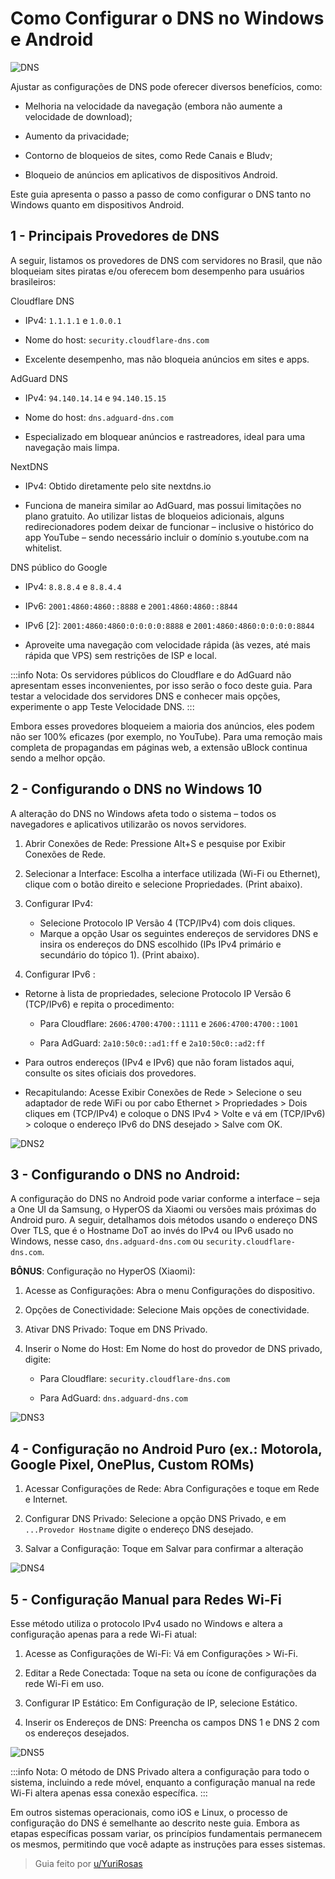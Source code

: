 # Como Configurar o DNS no Windows e Android

![DNS](/images/dns1.png)

 Ajustar as configurações de DNS pode oferecer diversos benefícios, como:

- Melhoria na velocidade da navegação (embora não aumente a velocidade de download);

- Aumento da privacidade;

- Contorno de bloqueios de sites, como Rede Canais e Bludv;

- Bloqueio de anúncios em aplicativos de dispositivos Android.

Este guia apresenta o passo a passo de como configurar o DNS tanto no Windows quanto em dispositivos Android.

## 1 - Principais Provedores de DNS

A seguir, listamos os provedores de DNS com servidores no Brasil, que não bloqueiam sites piratas e/ou oferecem bom desempenho para usuários brasileiros:

Cloudflare DNS

- IPv4: `1.1.1.1` e `1.0.0.1`

- Nome do host: `security.cloudflare-dns.com`

- Excelente desempenho, mas não bloqueia anúncios em sites e apps.

AdGuard DNS

- IPv4: `94.140.14.14` e `94.140.15.15`

- Nome do host: `dns.adguard-dns.com`

- Especializado em bloquear anúncios e rastreadores, ideal para uma navegação mais limpa.

NextDNS

- IPv4: Obtido diretamente pelo site nextdns.io

- Funciona de maneira similar ao AdGuard, mas possui limitações no plano gratuito. Ao utilizar listas de bloqueios adicionais, alguns redirecionadores podem deixar de funcionar – inclusive o histórico do app YouTube – sendo necessário incluir o domínio s.youtube.com na whitelist.

DNS público do Google

- IPv4:  `8.8.8.4` e `8.8.4.4`

- IPv6: `2001:4860:4860::8888` e `2001:4860:4860::8844`

- IPv6 [2]: `2001:4860:4860:0:0:0:0:8888` e `2001:4860:4860:0:0:0:0:8844`

- Aproveite uma navegação com velocidade rápida (às vezes, até mais rápida que VPS) sem restrições de ISP e local.
  
:::info Nota: 
Os servidores públicos do Cloudflare e do AdGuard não apresentam esses inconvenientes, por isso serão o foco deste guia. Para testar a velocidade dos servidores DNS e conhecer mais opções, experimente o app Teste Velocidade DNS.
:::

Embora esses provedores bloqueiem a maioria dos anúncios, eles podem não ser 100% eficazes (por exemplo, no YouTube). Para uma remoção mais completa de propagandas em páginas web, a extensão uBlock continua sendo a melhor opção.

## 2 - Configurando o DNS no Windows 10

A alteração do DNS no Windows afeta todo o sistema – todos os navegadores e aplicativos utilizarão os novos servidores.

1. Abrir Conexões de Rede: Pressione Alt+S e pesquise por Exibir Conexões de Rede.
2. Selecionar a Interface: Escolha a interface utilizada (Wi-Fi ou Ethernet), clique com o botão direito e selecione Propriedades. (Print abaixo).
3. Configurar IPv4:
   - Selecione Protocolo IP Versão 4 (TCP/IPv4) com dois cliques.
   - Marque a opção Usar os seguintes endereços de servidores DNS e insira os endereços do DNS escolhido (IPs IPv4 primário e secundário do tópico 1). (Print abaixo).

4. Configurar IPv6 :

- Retorne à lista de propriedades, selecione Protocolo IP Versão 6 (TCP/IPv6) e repita o procedimento:

  - Para Cloudflare: `2606:4700:4700::1111` e `2606:4700:4700::1001`

  - Para AdGuard: `2a10:50c0::ad1:ff` e `2a10:50c0::ad2:ff`

- Para outros endereços (IPv4 e IPv6) que não foram listados aqui, consulte os sites oficiais dos provedores.

- Recapitulando: Acesse Exibir Conexões de Rede > Selecione o seu adaptador de rede WiFi ou por cabo Ethernet > Propriedades > Dois cliques em (TCP/IPv4) e coloque o DNS IPv4 > Volte e vá em (TCP/IPv6) > coloque o endereço IPv6 do DNS desejado > Salve com OK.

![DNS2](/images/dns2.png)

## 3 - Configurando o DNS no Android:

A configuração do DNS no Android pode variar conforme a interface – seja a One UI da Samsung, o HyperOS da Xiaomi ou versões mais próximas do Android puro. A seguir, detalhamos dois métodos usando o endereço DNS Over TLS, que é o Hostname DoT ao invés do IPv4 ou IPv6 usado no Windows, nesse caso, `dns.adguard-dns.com` ou `security.cloudflare-dns.com`.

**BÔNUS**: Configuração no HyperOS (Xiaomi):

   1. Acesse as Configurações: Abra o menu Configurações do dispositivo.

   2. Opções de Conectividade: Selecione Mais opções de conectividade.

   3. Ativar DNS Privado: Toque em DNS Privado.

   4. Inserir o Nome do Host: Em Nome do host do provedor de DNS privado, digite:

        - Para Cloudflare: `security.cloudflare-dns.com`

        - Para AdGuard: `dns.adguard-dns.com`

![DNS3](/images/dns3.png)

## 4 - Configuração no Android Puro (ex.: Motorola, Google Pixel, OnePlus, Custom ROMs)

   1. Acessar Configurações de Rede: Abra Configurações e toque em Rede e Internet.

   2. Configurar DNS Privado: Selecione a opção DNS Privado, e em `...Provedor Hostname` digite o endereço DNS desejado.

   3. Salvar a Configuração: Toque em Salvar para confirmar a alteração

![DNS4](/images/dns4.png)

## 5 - Configuração Manual para Redes Wi-Fi

Esse método utiliza o protocolo IPv4 usado no Windows e altera a configuração apenas para a rede Wi-Fi atual:

  1. Acesse as Configurações de Wi-Fi: Vá em Configurações > Wi-Fi.

  2. Editar a Rede Conectada: Toque na seta ou ícone de configurações da rede Wi-Fi em uso.

  3. Configurar IP Estático: Em Configuração de IP, selecione Estático.

  4. Inserir os Endereços de DNS: Preencha os campos DNS 1 e DNS 2 com os endereços desejados.

![DNS5](/images/dns5.png)

:::info Nota:
O método de DNS Privado altera a configuração para todo o sistema, incluindo a rede móvel, enquanto a configuração manual na rede Wi-Fi altera apenas essa conexão específica. 
:::

Em outros sistemas operacionais, como iOS e Linux, o processo de configuração do DNS é semelhante ao descrito neste guia. Embora as etapas específicas possam variar, os princípios fundamentais permanecem os mesmos, permitindo que você adapte as instruções para esses sistemas. 

> Guia feito por [u/YuriRosas](https://www.reddit.com/r/pirataria/comments/1ip6236/como_trocar_o_dns_no_windows_e_android/)
